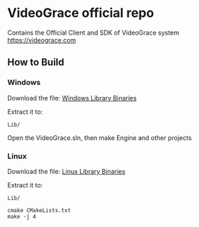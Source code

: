 # VideoGrace official repo

Contains the Official Client and SDK of VideoGrace system
https://videograce.com


## How to Build

### Windows
Download the file: [Windows Library Binaries](https://drive.google.com/uc?export=download&id=1pkTutQzL3n3ReyWt2a-0G0lODTSNV-1z)

Extract it to: 

    Lib/

Open the VideoGrace.sln, then make Engine and other projects

### Linux
Download the file: [Linux Library Binaries](https://drive.google.com/uc?export=download&id=1pR3XdsfoO9NrX_oNTMQOVGupbMcAf7ns)

Extract it to: 

    Lib/

    cmake CMakeLists.txt
    make -j 4

